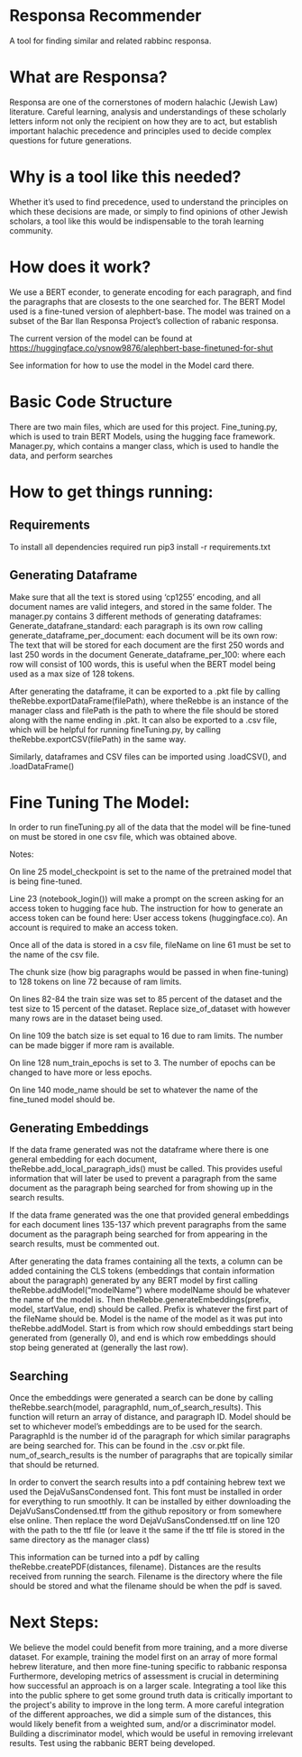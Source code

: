 # Responsa Recommender

A tool for finding similar and related rabbinc responsa. 

# What are Responsa?

Responsa are one of the cornerstones of modern halachic (Jewish Law) literature. Careful learning, analysis and understandings of these scholarly letters inform not only the recipient on how they are to act, but establish important halachic precedence and principles used to decide complex questions for future generations.

# Why is a tool like this needed? 

Whether it’s used to find precedence, used to understand the principles on which these decisions are made, or simply to find opinions of other Jewish scholars, a tool like this would be indispensable to the torah learning community.  

# How does it work? 

We use a BERT econder, to generate encoding for each paragraph, and find the paragraphs that are closests to the one searched for.  The BERT Model used is a fine-tuned version of alephbert-base. The model was trained on a subset of the Bar Ilan Responsa  Project’s collection of rabanic responsa.

The current version of the model can be found at https://huggingface.co/ysnow9876/alephbert-base-finetuned-for-shut

See information for how to use the model in the Model card there.

# Basic Code Structure

There are two main files, which are used for this project. 
Fine_tuning.py, which is used to train BERT Models, using the hugging face framework. 
Manager.py, which contains a manger class, which is used to handle the data, and perform searches

# How to get things running:

## Requirements
To install all dependencies required run pip3 install -r requirements.txt

## Generating Dataframe
Make sure that all the text is stored using ‘cp1255’ encoding, and all document names are valid integers, and stored in the same folder.
 The manager.py contains 3 different methods of generating dataframes:
Generate_datafrane_standard: each paragraph is its own row
calling generate_dataframe_per_document: each document will be its own row:  The text that will be stored for each document are the first 250 words and last 250 words in the document
Generate_dataframe_per_100:  where each row will consist of 100 words, this is useful when the BERT model being used as a max size of 128 tokens. 

After generating the dataframe, it can be exported to a .pkt file by calling theRebbe.exportDataFrame(filePath), where theRebbe is an instance of the manager class and filePath is the path to where the file should be stored along with the name ending in .pkt. It can also be exported to a .csv file, which will be helpful for running fineTuning.py, by calling theRebbe.exportCSV(filePath) in the same way. 


Similarly, dataframes and CSV files can be imported using .loadCSV(), and .loadDataFrame() 

# Fine Tuning The Model:

In order to run fineTuning.py all of the data that the model will be fine-tuned on must be stored in one csv file, which was obtained above.

Notes:

On line 25 model_checkpoint is set to the name of the pretrained model that is being fine-tuned.

Line 23 (notebook_login()) will make a prompt on the screen asking for an access token to hugging face hub. The instruction for how to generate an access token can be found here: 
User access tokens (huggingface.co). An account is required to make an access token.

Once all of the data is stored in a csv file, fileName on line 61 must be set to the name of the csv file.

The chunk size (how big paragraphs would be passed in when fine-tuning) to 128 tokens on line 72 because of ram limits.

On lines 82-84 the train size was set to 85 percent of the dataset and the test size to 15 percent of the dataset. Replace size_of_dataset with however many rows are in the dataset being used.

On line 109 the batch size is set equal to 16 due to ram limits. The number can be made bigger if more ram is available.

On line 128 num_train_epochs is set to 3. The number of epochs can be changed to have more or less epochs.

On line 140 mode_name should be set to whatever the name of the fine_tuned model should be.

## Generating Embeddings

If the data frame generated was not the dataframe where there is one general embedding for each document, theRebbe.add_local_paragraph_ids()  must be called. This provides useful information that will later be used to prevent a paragraph from the same document as the paragraph being searched for from showing up in the search results.

If the data frame generated was the one that provided general embeddings for each document lines 135-137 which prevent paragraphs from the same document as the paragraph being searched for from appearing in the search results, must be commented out.

After generating the data frames containing all the texts, a column can be added containing the CLS tokens (embeddings that contain information about the paragraph) generated by any BERT model by first calling theRebbe.addModel(“modelName”) where modelName should be whatever the name of the model is. Then theRebbe.generateEmbeddings(prefix, model, startValue, end) should be called. Prefix is whatever the first part of the fileName should be. Model is the name of the model as it was put into theRebbe.addModel. Start is from which row should embeddings start being generated from (generally 0), and end is which row embeddings should stop being generated at (generally the last row).


## Searching
Once the embeddings were generated a search can be done by calling theRebbe.search(model, paragraphId, num_of_search_results). This function will return an array of distance, and paragraph ID. Model should be set to whichever model’s embeddings are to be used for the search. ParagraphId is the number id of the paragraph for which similar paragraphs are being searched for. This can be found in the .csv or.pkt file. num_of_search_results is the number of paragraphs that are topically similar that should be returned. 

In order to convert the search results into a pdf containing hebrew text we used the DejaVuSansCondensed font. This font must be installed in order for everything to run smoothly. It can be installed by either downloading the DejaVuSansCondensed.ttf from the github repository or from somewhere else online. Then replace the word DejaVuSansCondensed.ttf on line 120 with the path to the ttf file (or leave it the same if the ttf file is stored in the same directory as the manager class)

This information can be turned into a pdf by calling theRebbe.createPDF(distances, filename). Distances are the results received from running the search. Filename is the directory where the file should be stored and what the filename should be when the pdf is saved.

# Next Steps:
We believe the model could benefit from more training, and a more diverse dataset. For example, training the model first on an array of more formal hebrew literature, and then more fine-tuning specific to rabbanic responsa
Furthermore, developing metrics of assessment is crucial in determining how successful an approach is on a larger scale. Integrating a tool like this into the public sphere to get some ground truth data is critically important to the project's ability to improve in the long term. 
A more careful integration of the different approaches, we did a simple sum of the distances, this would likely benefit from a weighted sum, and/or a discriminator model. 
Building a discriminator model, which would be useful in removing irrelevant results. 
Test using the rabbanic BERT being developed.
